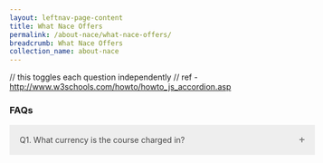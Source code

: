 ```yaml
---
layout: leftnav-page-content
title: What Nace Offers
permalink: /about-nace/what-nace-offers/
breadcrumb: What Nace Offers
collection_name: about-nace
---
```



<style>
/* Style the element that is used to open and close the accordion class */
p.accordion {
    background-color: #eee;
    color: #444;
    cursor: pointer;
    padding: 18px;
    width: 100%;
    text-align: left;
    border: none;
    outline: none;
    transition: 0.4s;
    margin-bottom:10px;
}

/* Add a background color to the accordion if it is clicked on (add the .active class with JS), and when you move the mouse over it (hover) */
p.accordion.active, p.accordion:hover {
    background-color: #ddd;
}

/* Unicode character for "plus" sign (+) */
p.accordion:after {
    content: '\2795'; 
    font-size: 13px;
    color: #777;
    float: right;
    margin-left: 5px;
}

/* Unicode character for "minus" sign (-) */
p.accordion.active:after {
    content: "\2796"; 
}

/* Style the element that is used for the panel class */

div.panel {
    padding: 0 18px;
    background-color: white;
    max-height: 0;
    overflow: hidden;
    transition: 0.4s ease-in-out;
    opacity: 0;
    margin-bottom:10px;
}

div.panel.show {
    opacity: 1;
    max-height: 500px; /* Whatever you like, as long as its more than the height of the content (on all screen sizes) */
}
</style>


// this toggles each question independently
// ref - http://www.w3schools.com/howto/howto_js_accordion.asp
<script>
/* Toggle between adding and removing the "active" and "show" classes when the user clicks on one of the "Section" buttons. The "active" class is used to add a background color to the current button when its belonging panel is open. The "show" class is used to open the specific accordion panel */
var acc = document.getElementsByClassName("accordion");
var i;

for (i = 0; i < acc.length; i++) {
    acc[i].onclick = function(){
        this.classList.toggle("active");
        this.nextElementSibling.classList.toggle("show");
};
}

</script>


<h3>FAQs</h3>

<p class="accordion">Q1. What currency is the course charged in?</p>
<div class="panel">A. The course is charged in Australian dollars.</div>
